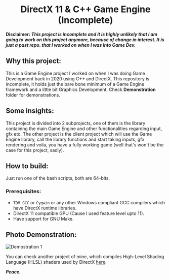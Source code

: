 <h1 align="center">DirectX 11 & C++ Game Engine (Incomplete)</h1>

<p><b>Disclaimer: <i>This project is incomplete and it is highly unlikely that I am going to work on this project anymore, because of change in interest. It is just a past repo. that I worked on when I was into Game Dev.</i></b></p>

## Why this project:
This is a Game Engine project I worked on when I was doing Game Development back in 2020 using C++ and DirectX. This repository is incomplete, it holds just the bare bone minimum of a Game Engine framework and a little bit Graphics Development. Check **Demonstration** folder for demonstrations.

## Some insights: 
This project is divided into 2 subprojects, one of them is the library containing the main Game Engine and other functionalities regarding input, gfx etc. The other project is the client project which will use the Game Engine library, call the library functions and start taking inputs, gfx rendering and voila, you have a fully working game (well that's won't be the case for this project, sadly).

## How to build: 
Just run one of the bash scripts, both are 64-bits.
### Prerequisites: 
- `TDM GCC` or `Cygwin` or any other Windows compliant GCC compilers which have DirectX runtime libraries.
- DirectX 11 compatible GPU (Cause I used feature level upto 11).
- Have support for GNU Make.

## Photo Demonstration: 
![Demostration 1](pictures/display-1.png)

You can check another project of mine, which compiles High-Level Shading Language (HLSL) shaders used by DirectX [here](https://github.com/signul4ri7y/hlslc).

<i><b>Peace.</b></i>

